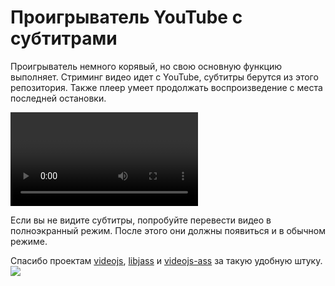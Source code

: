 # Проигрыватель YouTube с субтитрами

Проигрыватель немного корявый, но свою основную функцию выполняет. Стриминг видео идет с YouTube, субтитры берутся из этого репозитория. Также плеер умеет продолжать воспроизведение с места последней остановки.

<!-- video.js -->
<link href="https://cdnjs.cloudflare.com/ajax/libs/video.js/6.3.3/video-js.css" rel="stylesheet">
<script src="https://cdnjs.cloudflare.com/ajax/libs/video.js/6.3.3/video.js"></script>
<!-- videojs-youtube -->
<script src="https://cdnjs.cloudflare.com/ajax/libs/videojs-youtube/2.4.1/Youtube.js"></script>
<!-- libjass -->
<link href="https://cdn.jsdelivr.net/npm/libjass@0.11.0/libjass.css" rel="stylesheet">
<script src="https://cdn.jsdelivr.net/npm/libjass@0.11.0/libjass.js"></script>
<!-- videojs-ass -->
<link href="https://cdn.jsdelivr.net/npm/videojs-ass@0.8.0/src/videojs.ass.css" rel="stylesheet">
<script src="https://cdn.jsdelivr.net/npm/videojs-ass@0.8.0/src/videojs.ass.js"></script>
<!-- videojs-resolution-switcher -->
<script src="https://cdn.jsdelivr.net/npm/videojs-resolution-switcher@0.4.2/lib/videojs-resolution-switcher.min.js"></script>

<style>
  .main-content {
    padding: 2rem;
    max-width: 72rem;
  }
</style>

<div class="player-wrapper">
    <video id="player" class="video-js vjs-default-skin vjs-big-play-centered"></video>
</div>

<script>
function getQueryVariable(variable) {
    var query = window.location.search.substring(1);
    var vars = query.split('&');
    for (var i = 0; i < vars.length; i++) {
        var pair = vars[i].split('=');
        if (decodeURIComponent(pair[0]) == variable) {
            return decodeURIComponent(pair[1]);
        }
    }
    console.log('Query variable %s not found', variable);
}

videojs('player', {
  controls: true,
  nativeControlsForTouch: false,
  width: 640,
  height: 360,
  fluid: true,
  plugins: {
    ass: {
      src: ["../chats/v" + getQueryVariable("s") + ".ass"],
      delay: -0.1,
    },
    videoJsResolutionSwitcher: {
      default: 'high',
      dynamicLabel: true
    }
  },
  techOrder: ["youtube"],
  sources: [{"type": "video/youtube", "src": "https://www.youtube.com/watch?v=" + getQueryVariable("v")}]
});
</script>

Если вы не видите субтитры, попробуйте перевести видео в полноэкранный режим. После этого они должны появиться и в обычном режиме.

Спасибо проектам [videojs](https://github.com/videojs/video.js), [libjass](https://github.com/Arnavion/libjass) и [videojs-ass](https://github.com/SunnyLi/videojs-ass) за такую удобную штуку. ![](https://static-cdn.jtvnw.net/emoticons/v1/41/1.0)
